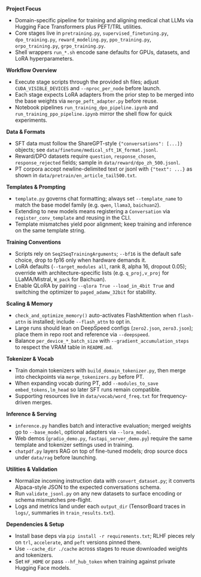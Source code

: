 **Project Focus**
- Domain-specific pipeline for training and aligning medical chat LLMs via Hugging Face Transformers plus PEFT/TRL utilities.
- Core stages live in `pretraining.py`, `supervised_finetuning.py`, `dpo_training.py`, `reward_modeling.py`, `ppo_training.py`, `orpo_training.py`, `grpo_training.py`.
- Shell wrappers `run_*.sh` encode sane defaults for GPUs, datasets, and LoRA hyperparameters.

**Workflow Overview**
- Execute stage scripts through the provided sh files; adjust `CUDA_VISIBLE_DEVICES` and `--nproc_per_node` before launch.
- Each stage expects LoRA adapters from the prior step to be merged into the base weights via `merge_peft_adapter.py` before reuse.
- Notebook pipelines `run_training_dpo_pipeline.ipynb` and `run_training_ppo_pipeline.ipynb` mirror the shell flow for quick experiments.

**Data & Formats**
- SFT data must follow the ShareGPT-style `{"conversations": [...]}` objects; see `data/finetune/medical_sft_1K_format.jsonl`.
- Reward/DPO datasets require `question`, `response_chosen`, `response_rejected` fields; sample in `data/reward/dpo_zh_500.jsonl`.
- PT corpora accept newline-delimited text or jsonl with `{"text": ...}` as shown in `data/pretrain/en_article_tail500.txt`.

**Templates & Prompting**
- `template.py` governs chat formatting; always set `--template_name` to match the base model family (e.g. `qwen`, `llama3`, `baichuan2`).
- Extending to new models means registering a `Conversation` via `register_conv_template` and reusing in the CLI.
- Template mismatches yield poor alignment; keep training and inference on the same template string.

**Training Conventions**
- Scripts rely on `Seq2SeqTrainingArguments`; `--bf16` is the default safe choice, drop to fp16 only when hardware demands it.
- LoRA defaults (`--target_modules all`, rank 8, alpha 16, dropout 0.05); override with architecture-specific lists (e.g. `q_proj,v_proj` for LLaMA/Mistral, `W_pack` for Baichuan).
- Enable QLoRA by pairing `--qlora True --load_in_4bit True` and switching the optimizer to `paged_adamw_32bit` for stability.

**Scaling & Memory**
- `check_and_optimize_memory()` auto-activates FlashAttention when `flash-attn` is installed; include `--flash_attn` to opt in.
- Large runs should lean on DeepSpeed configs (`zero2.json`, `zero3.json`); place them in repo root and reference via `--deepspeed`.
- Balance `per_device_*_batch_size` with `--gradient_accumulation_steps` to respect the VRAM table in `README.md`.

**Tokenizer & Vocab**
- Train domain tokenizers with `build_domain_tokenizer.py`, then merge into checkpoints via `merge_tokenizers.py` before PT.
- When expanding vocab during PT, add `--modules_to_save embed_tokens,lm_head` so later SFT runs remain compatible.
- Supporting resources live in `data/vocab/word_freq.txt` for frequency-driven merges.

**Inference & Serving**
- `inference.py` handles batch and interactive evaluation; merged weights go to `--base_model`, optional adapters via `--lora_model`.
- Web demos (`gradio_demo.py`, `fastapi_server_demo.py`) require the same template and tokenizer settings used in training.
- `chatpdf.py` layers RAG on top of fine-tuned models; drop source docs under `data/rag` before launching.

**Utilities & Validation**
- Normalize incoming instruction data with `convert_dataset.py`; it converts Alpaca-style JSON to the expected conversations schema.
- Run `validate_jsonl.py` on any new datasets to surface encoding or schema mismatches pre-flight.
- Logs and metrics land under each `output_dir` (TensorBoard traces in `logs/`, summaries in `train_results.txt`).

**Dependencies & Setup**
- Install base deps via `pip install -r requirements.txt`; RLHF pieces rely on `trl`, `accelerate`, and `peft` versions pinned there.
- Use `--cache_dir ./cache` across stages to reuse downloaded weights and tokenizers.
- Set `HF_HOME` or pass `--hf_hub_token` when training against private Hugging Face models.

